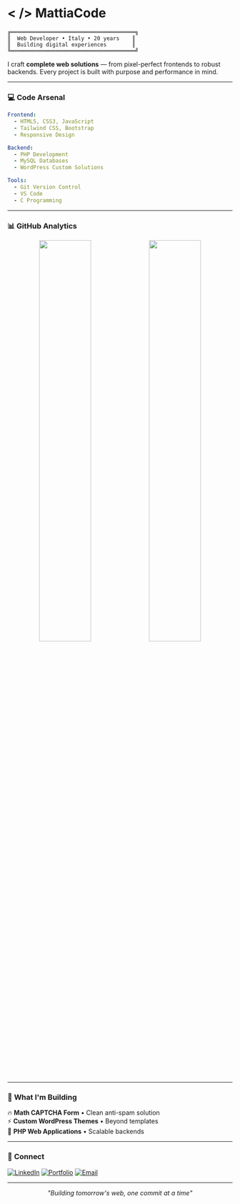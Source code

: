 # < /> MattiaCode

```ascii
╔═══════════════════════════════════════╗
║  Web Developer • Italy • 20 years    ║
║  Building digital experiences        ║
╚═══════════════════════════════════════╝
```

I craft **complete web solutions** — from pixel-perfect frontends to robust backends. Every project is built with purpose and performance in mind.

---

### 💻 **Code Arsenal**

```yaml
Frontend:
  - HTML5, CSS3, JavaScript
  - Tailwind CSS, Bootstrap
  - Responsive Design

Backend:
  - PHP Development  
  - MySQL Databases
  - WordPress Custom Solutions

Tools:
  - Git Version Control
  - VS Code
  - C Programming
```

---

### 📊 **GitHub Analytics**

<p align="center">
<img src="https://github-readme-stats.vercel.app/api?username=yourusername&show_icons=true&theme=radical&hide_border=true&bg_color=0d1117&title_color=58a6ff&icon_color=1f6feb&text_color=c9d1d9" width="48%" />
<img src="https://github-readme-streak-stats.herokuapp.com/?user=yourusername&theme=radical&hide_border=true&background=0d1117&stroke=58a6ff&ring=58a6ff&fire=58a6ff&currStreakLabel=58a6ff" width="48%" />
</p>

---

### 🎯 **What I'm Building**

🔥 **Math CAPTCHA Form** • Clean anti-spam solution  
⚡ **Custom WordPress Themes** • Beyond templates  
🚀 **PHP Web Applications** • Scalable backends  

---

### 🤝 **Connect**

<p align="center">

[![LinkedIn](https://img.shields.io/badge/-LinkedIn-0e76a8?style=for-the-badge&logo=linkedin&logoColor=white)](https://linkedin.com/in/yourprofile)
[![Portfolio](https://img.shields.io/badge/-Portfolio-3b82f6?style=for-the-badge&logo=firefox&logoColor=white)](https://yourwebsite.com)
[![Email](https://img.shields.io/badge/-Email-ea4335?style=for-the-badge&logo=gmail&logoColor=white)](mailto:your.email@gmail.com)

</p>

---

<p align="center">
<i>"Building tomorrow's web, one commit at a time"</i>
</p>
